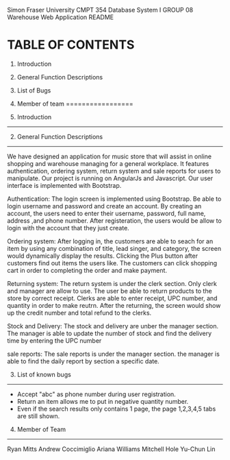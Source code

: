 Simon Fraser University CMPT 354 Database System I GROUP 08
Warehouse Web Application README

TABLE OF CONTENTS
=================
1. Introduction
2. General Function Descriptions
3. List of Bugs
4. Member of team
=================

1. Introduction
-----------------





2. General Function Descriptions
--------------------------------
We have designed an application for music store that will assist in online shopping and warehouse managing for a general workplace. 
It features authentication, ordering system, return system and sale reports for users to manipulate. 
Our project is running on AngularJs and Javascript. Our user interface is implemented with Bootstrap.

Authentication:
The login screen is implemented using Bootstrap. Be able to login username and password and create an account.
By creating an account, the users need to enter their username, password, full name, address ,and phone number.
After registeration, the users would be allow to login with the account that they just create.

Ordering system: 
After logging in, the customers are able to seach for an item by using any combination of title, lead singer, and category, the screen would dynamically display the results.
Clicking the Plus button after customers find out items the users like. The customers can click shopping cart in order to completing the order and make payment. 

Returning system:
The return system is under the clerk section. Only clerk and manager are allow to use.
The user be able to return products to the store by correct receipt. Clerks are able to enter receipt, UPC number, and quantity in order to make reutrn. After the returning, the screen would show up the credit number and total refund to the clerks.

Stock and Delivery:
The stock and delivery are unber the manager section.
The manager is able to update the number of stock and find the delivery time by entering the UPC number 

sale reports:
The sale reports is under the manager section.
the manager is able to find the daily report by section a specific date.


3. List of known bugs
---------------
- Accept "abc" as phone number during user registration. 
- Return an item allows me to put in negative quantity number. 
- Even if the search results only contains 1 page, the page 1,2,3,4,5 tabs are still shown. 


4. Member of Team
-----------------
Ryan Mitts
Andrew Coccimiglio
Ariana Williams
Mitchell Hole
Yu-Chun Lin

